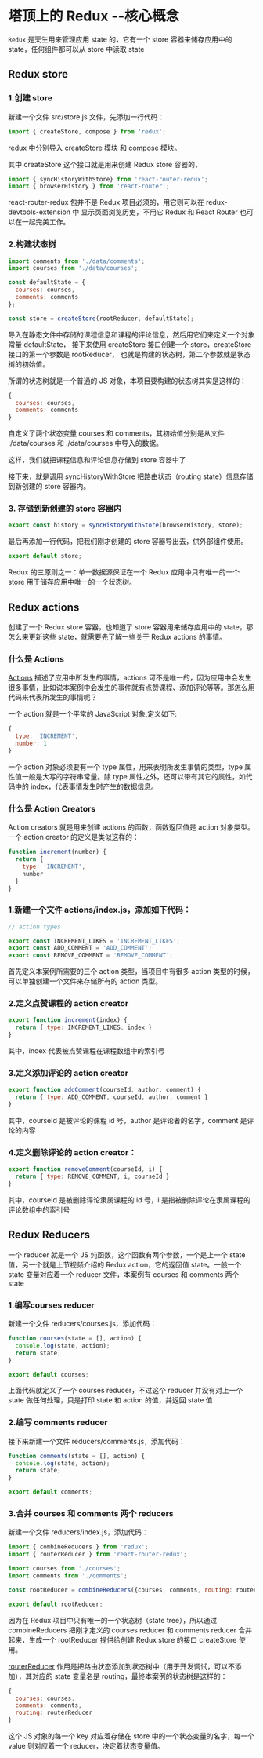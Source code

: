 # 塔顶上的 Redux --核心概念

`Redux` 是天生用来管理应用 state 的，它有一个 store 容器来储存应用中的 state，任何组件都可以从 store 中读取 state
## Redux store

### 1.创建 store
 新建一个文件 src/store.js 文件，先添加一行代码：
```js
import { createStore, compose } from 'redux';
```
redux 中分别导入 createStore 模块 和 compose 模块。

其中 createStore 这个接口就是用来创建 Redux store 容器的，

```js
import { syncHistoryWithStore} from 'react-router-redux';
import { browserHistory } from 'react-router';
```
react-router-redux 包并不是 Redux 项目必须的，用它则可以在 redux-devtools-extension 中
显示页面浏览历史，不用它 Redux 和 React Router 也可以在一起完美工作。

### 2.构建状态树

```js
import comments from './data/comments';
import courses from './data/courses';

const defaultState = {
  courses: courses,
  comments: comments
};

const store = createStore(rootReducer, defaultState);
```

导入在静态文件中存储的课程信息和课程的评论信息，然后用它们来定义一个对象常量 defaultState，
接下来使用 createStore 接口创建一个 store，createStore 接口的第一个参数是 rootReducer，
也就是构建的状态树，第二个参数就是状态树的初始值。

所谓的状态树就是一个普通的 JS 对象，本项目要构建的状态树其实是这样的：
```js
{
  courses: courses,
  comments: comments
}
```

自定义了两个状态变量 courses 和 comments，其初始值分别是从文件 ./data/courses 和 ./data/courses 中导入的数据。

这样，我们就把课程信息和评论信息存储到 store 容器中了

接下来，就是调用 syncHistoryWithStore 把路由状态（routing state）信息存储到新创建的 store 容器内。

### 3. 存储到新创建的 store 容器内
```js
export const history = syncHistoryWithStore(browserHistory, store);
```

最后再添加一行代码，把我们刚才创建的 store 容器导出去，供外部组件使用。

```js
export default store;
```

Redux 的三原则之一：单一数据源保证在一个 Redux 应用中只有唯一的一个 store 用于储存应用中唯一的一个状态树。

## Redux actions

创建了一个 Redux store 容器，也知道了 store 容器用来储存应用中的 state，那怎么来更新这些 state，就需要先了解一些关于 Redux actions 的事情。

### 什么是 Actions

[Actions](http://redux.js.org/docs/basics/Actions.html) 描述了应用中所发生的事情，actions 可不是唯一的，因为应用中会发生很多事情，比如说本案例中会发生的事件就有点赞课程、添加评论等等。那怎么用代码来代表所发生的事情呢？

一个 action 就是一个平常的 JavaScript 对象,定义如下:
```js
{
  type: 'INCREMENT',
  number: 1
}
```
一个 action 对象必须要有一个 type 属性，用来表明所发生事情的类型，type 属性值一般是大写的字符串常量。除 type 属性之外，还可以带有其它的属性，如代码中的 index，代表事情发生时产生的数据信息。

### 什么是 Action Creators

Action creators 就是用来创建 actions 的函数，函数返回值是 action 对象类型。一个 action creator 的定义是类似这样的：
```js
function increment(number) {
  return {
    type: 'INCREMENT',
    number
  }
}
```
### 1.新建一个文件 actions/index.js，添加如下代码：

```js
// action types

export const INCREMENT_LIKES = 'INCREMENT_LIKES';
export const ADD_COMMENT = 'ADD_COMMENT';
export const REMOVE_COMMENT = 'REMOVE_COMMENT';
```
首先定义本案例所需要的三个 action 类型，当项目中有很多 action 类型的时候，可以单独创建一个文件来存储所有的 action 类型。

### 2.定义点赞课程的 action creator

```js
export function increment(index) {
  return { type: INCREMENT_LIKES, index }
}
```
其中，index 代表被点赞课程在课程数组中的索引号

### 3.定义添加评论的 action creator
```js
export function addComment(courseId, author, comment) {
  return { type: ADD_COMMENT, courseId, author, comment }
}
```
其中，courseId 是被评论的课程 id 号，author 是评论者的名字，comment 是评论的内容
### 4.定义删除评论的 action creator：
```js
export function removeComment(courseId, i) {
  return { type: REMOVE_COMMENT, i, courseId }
}
```
其中，courseId 是被删除评论隶属课程的 id 号，i 是指被删除评论在隶属课程的评论数组中的索引号

## Redux Reducers

一个 reducer 就是一个 JS 纯函数，这个函数有两个参数，一个是上一个 state 值，另一个就是上节视频介绍的 Redux action，它的返回值 state。一般一个 state 变量对应着一个 reducer 文件，本案例有 courses 和 comments 两个 state

### 1.编写courses reducer

新建一个文件 reducers/courses.js，添加代码：
```js
function courses(state = [], action) {
  console.log(state, action);
  return state;
}

export default courses;
```
上面代码就定义了一个 courses reducer，不过这个 reducer 并没有对上一个 state 做任何处理，只是打印 state 和 action 的值，并返回 state 值

### 2.编写 comments reducer

接下来新建一个文件 reducers/comments.js，添加代码：
```js
function comments(state = [], action) {
  console.log(state, action);
  return state;
}

export default comments;
```
### 3.合并 courses 和 comments 两个 reducers

新建一个文件 reducers/index.js，添加代码：
```js
import { combineReducers } from 'redux';
import { routerReducer } from 'react-router-redux';

import courses from './courses';
import comments from './comments';

const rootReducer = combineReducers({courses, comments, routing: routerReducer });

export default rootReducer;
```
因为在 Redux 项目中只有唯一的一个状态树（state tree），所以通过 combineReducers 把刚才定义的 courses reducer 和 comments reducer 合并起来，生成一个 rootReducer 提供给创建 Redux store 的接口 createStore 使用。

[routerReducer](https://github.com/reactjs/react-router-redux#routerreducer) 作用是把路由状态添加到状态树中（用于开发调试，可以不添加），其对应的 state 变量名是 routing，最终本案例的状态树是这样的：
```js
{
  courses: courses,
  comments: comments,
  routing: routerReducer
}
```
这个 JS 对象的每一个 key 对应着存储在 store 中的一个状态变量的名字，每一个 value 则对应着一个 reducer，决定着状态变量值。
